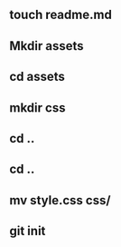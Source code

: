 ## touch readme.md
## Mkdir assets
## cd assets
## mkdir css
## cd ..
## cd ..
## mv style.css css/
## git init
